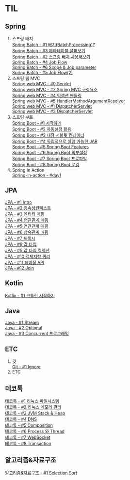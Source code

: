 # TIL
## Spring
1. 스프링 배치  
[Spring Batch - #1 배치(BatchProcessing)?](./spring/batch/SpringBatchApplication.md)  
[Spring Batch - #3 메타테이블 살펴보기](./spring/batch/SpringBatchMetaTable.md)  
[Spring Batch - #2 스프링 배치 사용해보기](./spring/batch/SpringBatchApplication1.md)  
[Spring Batch - #4 Job Flow](./spring/batch/SpringBatchApplication2.md)  
[Spring Batch - #6 Scope & Job parameter](./spring/batch/SpringBatchApplication4.md)  
[Spring Batch - #5 Job Flow(2)](./spring/batch/SpringBatchApplication3.md)  
2. 스프링 웹 MVC  
[Spring web MVC - #0 Servlet ](./spring/webmvc/mvc1-ServletApplication.md)  
[Spring web MVC - #2 Spring MVC 구성요소](./spring/webmvc/mvc3-DispatcherServletComponent.md)  
[Spring web MVC - #4 익셉션 핸들링](./spring/webmvc/mvc5-HandlingException.md)  
[Spring web MVC - #5 HandlerMethodArgumentResolver](./spring/webmvc/mvc6-HandlerMethodArgumentResolver.md)  
[Spring web MVC - #1 DispatcherServlet](./spring/webmvc/mvc2-DispatcherServlet0.md)  
[Spring web MVC - #3 DispatcherServlet](./spring/webmvc/mvc4-DispatcherServlet1.md)  
3. 스프링 부트  
[Spring Boot - #1 시작하기](./spring/boot/SpringBootBasic1.md)  
[Spring Boot - #2 자동설정 활용](./spring/boot/SpringBootBasic2.md)  
[Spring Boot - #3 내장 서블릿 컨테이너](./spring/boot/SpringBootBasic3_imbeded_sevlet_container.md)  
[Spring Boot - #4 독립적으로 실행 가능한 JAR](./spring/boot/SpringBootBasic4.md)  
[Spring Boot - #5 Spring Boot Features](./spring/boot/SpringBootBasic5.md)  
[Spring Boot - #6 Spring Boot 외부설정](./spring/boot/SpringBootBasic6.md)  
[Spring Boot - #7 Spring Boot 프로파일  ](./spring/boot/SpringBootBasic7.md)  
[Spring Boot - #8 Spring Boot 로깅  ](./spring/boot/SpringBootBasic8.md)  
4. Spring In Action  
[Spring-in-action -  #day1](./spring/spring-in-action/day1.md)  
## JPA
[JPA - #1 Intro](./jpa/jpa1-intro.md)  
[JPA - #2 영속성컨텍스트](./jpa/jpa2-persistenceContext.md)  
[JPA - #3 엔티티 매핑](./jpa/jpa3-mapping.md)  
[JPA - #4 연관관계 매핑 ](./jpa/jpa4-realationmapping.md)  
[JPA - #5 연관관계 매핑 ](./jpa/jpa5-relationmapping.md)  
[JPA - #6 상속관계 매핑](./jpa/jpa6-inheritancerelationmapping.md)  
[JPA - #7 프록시](./jpa/jpa7-proxy.md)  
[JPA - #8 값 타입](./jpa/jpa8-datatype.md)  
[JPA - #9 값 타입 컬렉션](./jpa/jpa9-datatype.md)  
[JPA - #10 객체지향 쿼리](./jpa/jpa10-jpql.md)  
[JPA - #11 페이징 API](./jpa/jpa11-paging.md)  
[JPA - #12 Join](./jpa/jpa12-join.md)  
## Kotlin
[Kotlin - #1 코틀린 시작하기](./kotlin/KotlinIntro.md)  
## Java
[Java - #1 Stream ](./java/JavaStream.md)  
[Java - #2 Optional](./java/JavaOptional.md)  
[Java - #3 Concurrent 프로그래밍 ](./java/JavaConcurrent.md)  
## ETC
1. 깃  
[Git - #1 Ignore](./git/Ignore.md)  
2. ETC  
## 테코톡
[테코톡 - #1 리눅스 파일시스템](./techtalk/t1-LinuxFileSystem.md)  
[테코톡 - #2 리눅스 메모리 관리](./techtalk/t2-LinuxMemory.md)  
[테코톡 - #3 JVM Stack & Heap](./techtalk/t3-JVM_Stack_Heap.md)  
[테코톡 - #4 DNS](./techtalk/t4-DNS.md)  
[테코톡 - #5 Composition](./techtalk/t5-Composition.md)  
[테코톡 - #6 Process 와 Thread](./techtalk/t6-ProcessThread.md)  
[테코톡 - #7 WebSocket](./techtalk/t7-WebSocket.md)  
[테코톡 - #8 Transaction](./techtalk/t8-transaction.md)  
## 알고리즘&자료구조
[알고리즘&자료구조 - #1 Selection Sort](./algorithm/a1-SelectionSort.md)  
